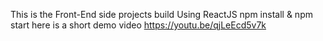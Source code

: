  This is the Front-End side projects build Using ReactJS
 npm install & npm start
 here is a short demo video https://youtu.be/qjLeEcd5v7k


